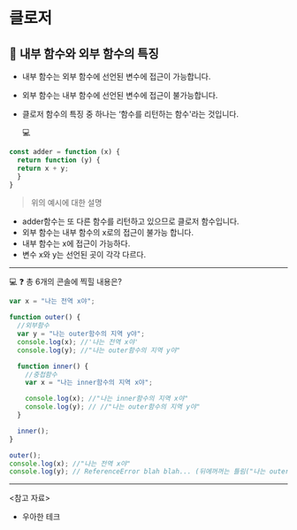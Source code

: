 # 클로저

## 📌 내부 함수와 외부 함수의 특징
* 내부 함수는 외부 함수에 선언된 변수에 접근이 가능합니다.
* 외부 함수는 내부 함수에 선언된 변수에 접근이 불가능합니다.
* 클로저 함수의 특징 중 하나는 ‘함수를 리턴하는 함수'라는 것입니다.

  💻  
```js
const adder = function (x) {
  return function (y) {
  return x + y;
  }
}
```

> 위의 예시에 대한 설명
* adder함수는 또 다른 함수를 리턴하고 있으므로 클로저 함수입니다.
* 외부 함수는 내부 함수의 x로의 접근이 불가능 합니다.
* 내부 함수는 x에 접근이 가능하다.
* 변수 x와 y는 선언된 곳이 각각 다르다.


---

  💻  ❓
 총 6개의 콘솔에 찍힐 내용은?

```js
var x = "나는 전역 x야";

function outer() {
  //외부함수
  var y = "나는 outer함수의 지역 y야";
  console.log(x); //'나는 전역 x야'
  console.log(y); //"나는 outer함수의 지역 y야"

  function inner() {
    //중첩함수
    var x = "나는 inner함수의 지역 x야";

    console.log(x); //"나는 inner함수의 지역 x야"
    console.log(y); // //"나는 outer함수의 지역 y야"
  }

  inner();
}

outer();
console.log(x); //"나는 전역 x야"
console.log(y); // ReferenceError blah blah... (뒤에꺼꺼는 틀림("나는 outer함수의 지역 y야" 이거 아님!
```
---

<참고 자료>
* 우아한 테크

